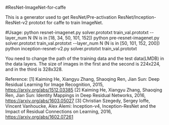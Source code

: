 #ResNet-ImageNet-for-caffe

This is a generator used to get ResNet/Pre-activation ResNet/Inception-ResNet-v2 prototxt for caffe to train ImageNet.

#Usage:
python resnet-imagenet.py solver.prototxt train_val.prototxt --layer_num N (N is in [18, 34, 50, 101, 152])
python pre-resnet-imagenet.py solver.prototxt train_val.prototxt --layer_num N (N is in [50, 101, 152, 200])
python inception-resnet-v2.py solver.prototxt train_val.prototxt

You need to change the path of the training data and the test data(LMDB) in the data layers.
The size of images in the first and the second is 224x224, and in the third is 328x328.


Reference:
[1] Kaiming He, Xiangyu Zhang, Shaoqing Ren, Jian Sun: Deep Residual Learning for Image Recognition, 2015, https://arxiv.org/abs/1512.03385
[2] Kaiming He, Xiangyu Zhang, Shaoqing Ren, Jian Sun: Identity Mappings in Deep Residual Networks, 2016, https://arxiv.org/abs/1603.05027
[3] Christian Szegedy, Sergey Ioffe, Vincent Vanhoucke, Alex Alemi: Inception-v4, Inception-ResNet and the Impact of Residual Connections on Learning, 2016, https://arxiv.org/abs/1602.07261

